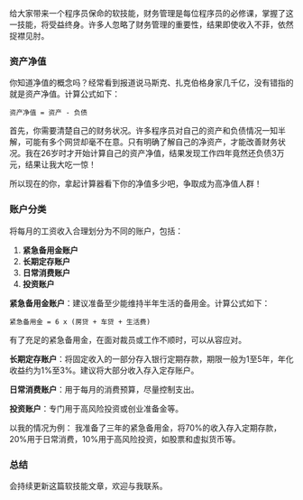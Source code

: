 给大家带来一个程序员保命的软技能，财务管理是每位程序员的必修课，掌握了这一技能，将受益终身。许多人忽略了财务管理的重要性，结果即使收入不菲，依然捉襟见肘。

### 资产净值
你知道净值的概念吗？经常看到报道说马斯克、扎克伯格身家几千亿，没有错指的就是资产净值。计算公式如下：
    
```
资产净值 = 资产 - 负债
```


首先，你需要清楚自己的财务状况。许多程序员对自己的资产和负债情况一知半解，可能有多个网贷却毫不在意。只有明确了解自己的净资产，才能改善财务状况。我在26岁时才开始计算自己的资产净值，结果发现工作四年竟然还负债3万元，结果让我大吃一惊！

所以现在的你，拿起计算器看下你的净值多少吧，争取成为高净值人群！

### 账户分类

将每月的工资收入合理划分为不同的账户，包括：

1.  **紧急备用金账户**
2.  **长期定存账户**
3.  **日常消费账户**
4.  **投资账户**

**紧急备用金账户**：建议准备至少能维持半年生活的备用金。计算公式如下： 
      
```
紧急备用金 = 6 x (房贷 + 车贷 + 生活费) 
```

有了充足的紧急备用金，在面对裁员或工作不顺时，可以从容应对。

**长期定存账户**：将固定收入的一部分存入银行定期存款，期限一般为1至5年，年化收益约为1%至3%。建议将大部分收入存入定存账户。

**日常消费账户**：用于每月的消费预算，尽量控制支出。

**投资账户**：专门用于高风险投资或创业准备金等。

以我的情况为例： 我准备了三年的紧急备用金，将70%的收入存入定期存款，20%用于日常消费，10%用于高风险投资，如股票和虚拟货币等。


### 总结
会持续更新这篇软技能文章，欢迎与我联系。
